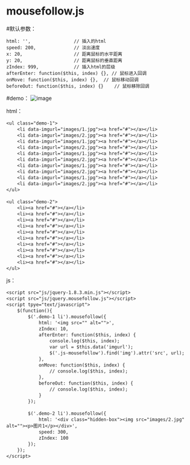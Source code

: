 # mousefollow.js

#默认参数：

	html: '',                // 插入的html
	speed: 200,              // 淡出速度
	x: 20,                   // 距离鼠标的水平距离
	y: 20,                   // 距离鼠标的垂直距离
	zIndex: 999,             // 插入html的层级
	afterEnter: function($this, index) {}, // 鼠标进入回调
	onMove: function($this, index) {},  // 鼠标移动回调
	beforeOut: function($this, index) {}    // 鼠标移除回调

#demo：
![image](https://github.com/YuTingtao/mousefollow.js/blob/master/src/images/eg-1.gif)

html：

	<ul class="demo-1">
		<li data-imgurl="images/1.jpg"><a href="#"></a></li>
		<li data-imgurl="images/2.jpg"><a href="#"></a></li>
		<li data-imgurl="images/1.jpg"><a href="#"></a></li>
		<li data-imgurl="images/2.jpg"><a href="#"></a></li>
		<li data-imgurl="images/1.jpg"><a href="#"></a></li>
		<li data-imgurl="images/2.jpg"><a href="#"></a></li>
		<li data-imgurl="images/1.jpg"><a href="#"></a></li>
		<li data-imgurl="images/2.jpg"><a href="#"></a></li>
		<li data-imgurl="images/1.jpg"><a href="#"></a></li>
		<li data-imgurl="images/2.jpg"><a href="#"></a></li>
	</ul>
  
	<ul class="demo-2">
		<li><a href="#"></a></li>
		<li><a href="#"></a></li>
		<li><a href="#"></a></li>
		<li><a href="#"></a></li>
		<li><a href="#"></a></li>
		<li><a href="#"></a></li>
		<li><a href="#"></a></li>
		<li><a href="#"></a></li>
		<li><a href="#"></a></li>
		<li><a href="#"></a></li>
	</ul>
  
  js：
  
	<script src="js/jquery-1.8.3.min.js"></script>
	<script src="js/jquery.mousefollow.js"></script>
	<script tpye="text/javascript">
    	$(function(){
		    $('.demo-1 li').mousefollow({
                html: '<img src="" alt="">',
                zIndex: 10,
                afterEnter: function($this, index) {
                    console.log($this, index);
                    var url = $this.data('imgurl');
                    $('.js-mousefollow').find('img').attr('src', url);
                },
                onMove: function($this, index) {
                    // console.log($this, index);
                },
                beforeOut: function($this, index) {
                    // console.log($this, index);
                }
            });
        
            $('.demo-2 li').mousefollow({
                html: '<div class="hidden-box"><img src="images/2.jpg" alt=""><p>图片1</p></div>',
                speed: 300,
                zIndex: 100
            });
	    });
	</script>

